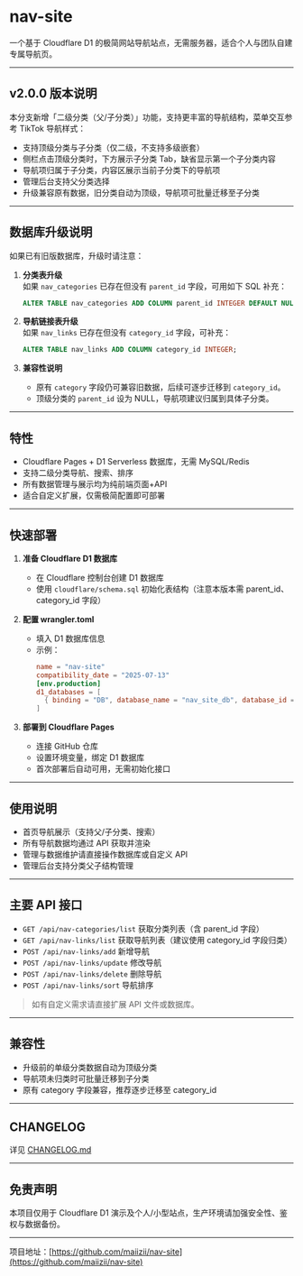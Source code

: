 # nav-site

一个基于 Cloudflare D1 的极简网站导航站点，无需服务器，适合个人与团队自建专属导航页。

---

## v2.0.0 版本说明

本分支新增「二级分类（父/子分类）」功能，支持更丰富的导航结构，菜单交互参考 TikTok 导航样式：

- 支持顶级分类与子分类（仅二级，不支持多级嵌套）
- 侧栏点击顶级分类时，下方展示子分类 Tab，缺省显示第一个子分类内容
- 导航项归属于子分类，内容区展示当前子分类下的导航项
- 管理后台支持父分类选择
- 升级兼容原有数据，旧分类自动为顶级，导航项可批量迁移至子分类

---

## 数据库升级说明

如果已有旧版数据库，升级时请注意：

1. **分类表升级**  
   如果 `nav_categories` 已存在但没有 `parent_id` 字段，可用如下 SQL 补充：
   ```sql
   ALTER TABLE nav_categories ADD COLUMN parent_id INTEGER DEFAULT NULL;
   ```

2. **导航链接表升级**  
   如果 `nav_links` 已存在但没有 `category_id` 字段，可补充：
   ```sql
   ALTER TABLE nav_links ADD COLUMN category_id INTEGER;
   ```

3. **兼容性说明**  
   - 原有 `category` 字段仍可兼容旧数据，后续可逐步迁移到 `category_id`。
   - 顶级分类的 `parent_id` 设为 NULL，导航项建议归属到具体子分类。

---

## 特性

- Cloudflare Pages + D1 Serverless 数据库，无需 MySQL/Redis
- 支持二级分类导航、搜索、排序
- 所有数据管理与展示均为纯前端页面+API
- 适合自定义扩展，仅需极简配置即可部署

---

## 快速部署

1. **准备 Cloudflare D1 数据库**
   - 在 Cloudflare 控制台创建 D1 数据库
   - 使用 `cloudflare/schema.sql` 初始化表结构（注意本版本需 parent_id、category_id 字段）

2. **配置 wrangler.toml**
   - 填入 D1 数据库信息
   - 示例：
     ```toml
     name = "nav-site"
     compatibility_date = "2025-07-13"
     [env.production]
     d1_databases = [
       { binding = "DB", database_name = "nav_site_db", database_id = "your-d1-id" }
     ]
     ```

3. **部署到 Cloudflare Pages**
   - 连接 GitHub 仓库
   - 设置环境变量，绑定 D1 数据库
   - 首次部署后自动可用，无需初始化接口

---

## 使用说明

- 首页导航展示（支持父/子分类、搜索）
- 所有导航数据均通过 API 获取并渲染
- 管理与数据维护请直接操作数据库或自定义 API
- 管理后台支持分类父子结构管理

---

## 主要 API 接口

- `GET /api/nav-categories/list` 获取分类列表（含 parent_id 字段）
- `GET /api/nav-links/list` 获取导航列表（建议使用 category_id 字段归类）
- `POST /api/nav-links/add` 新增导航
- `POST /api/nav-links/update` 修改导航
- `POST /api/nav-links/delete` 删除导航
- `POST /api/nav-links/sort` 导航排序

> 如有自定义需求请直接扩展 API 文件或数据库。

---

## 兼容性

- 升级前的单级分类数据自动为顶级分类
- 导航项未归类时可批量迁移到子分类
- 原有 category 字段兼容，推荐逐步迁移至 category_id

---

## CHANGELOG

详见 [CHANGELOG.md](./CHANGELOG.md)

---

## 免责声明

本项目仅用于 Cloudflare D1 演示及个人/小型站点，生产环境请加强安全性、鉴权与数据备份。

---

项目地址：[https://github.com/maiizii/nav-site](https://github.com/maiizii/nav-site)
